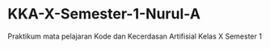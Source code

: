 # KKA-X-Semester-1-Nurul-A
Praktikum mata pelajaran Kode dan Kecerdasan Artifisial Kelas X Semester 1
